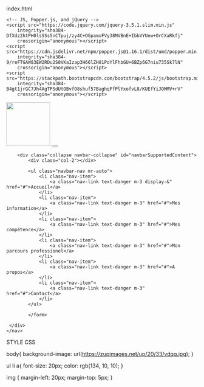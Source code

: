 <a href="https://zupimages.net/viewer.php?id=20/34/6x18.png"><img src="https://zupimages.net/up/20/34/6x18.png" alt="" /></a>

index.html

<!DOCTYPE html>
<html lang="en">

<head>
    <meta charset="UTF-8">
    <meta name="viewport" content="width=device-width, initial-scale=1.0">
    <title>bootstrapplio</title>
    <link rel="stylesheet" href="style.css">
    <!-- CSS only -->
    <link rel="stylesheet" href="https://stackpath.bootstrapcdn.com/bootstrap/4.5.2/css/bootstrap.min.css"
        integrity="sha384-JcKb8q3iqJ61gNV9KGb8thSsNjpSL0n8PARn9HuZOnIxN0hoP+VmmDGMN5t9UJ0Z" crossorigin="anonymous">

    <!-- JS, Popper.js, and jQuery -->
    <script src="https://code.jquery.com/jquery-3.5.1.slim.min.js"
        integrity="sha384-DfXdz2htPH0lsSSs5nCTpuj/zy4C+OGpamoFVy38MVBnE+IbbVYUew+OrCXaRkfj"
        crossorigin="anonymous"></script>
    <script src="https://cdn.jsdelivr.net/npm/popper.js@1.16.1/dist/umd/popper.min.js"
        integrity="sha384-9/reFTGAW83EW2RDu2S0VKaIzap3H66lZH81PoYlFhbGU+6BZp6G7niu735Sk7lN"
        crossorigin="anonymous"></script>
    <script src="https://stackpath.bootstrapcdn.com/bootstrap/4.5.2/js/bootstrap.min.js"
        integrity="sha384-B4gt1jrGC7Jh4AgTPSdUtOBvfO8shuf57BaghqFfPlYxofvL8/KUEfYiJOMMV+rV"
        crossorigin="anonymous"></script>
</head>

<body>
    <nav class="navbar navbar-expand-lg navbar-light bg-gradient-light">
        <img class="r-5" src="https://zupimages.net/up/20/34/fhi2.png" alt="" width="115px" height="115px">
        <button class="navbar-toggler" type="button" data-toggle="collapse" data-target="#navbarSupportedContent"
            aria-controls="navbarSupportedContent" aria-expanded="false" aria-label="Toggle navigation">
            <span class="navbar-toggler-icon"></span>
        </button>

        <div class="collapse navbar-collapse" id="navbarSupportedContent">
            <div class="col-2"></div>

            <ul class="navbar-nav mr-auto">
                <li class="nav-item">
                    <a class="nav-link text-danger m-3 display-&" href="#">Accueil</a>
                </li>
                <li class="nav-item">
                    <a class="nav-link text-danger m-3" href="#">Mes information</a>
                </li>
                <li class="nav-item">
                    <a class="nav-link text-danger m-3" href="#">Mes compétence</a>
                </li>
                <li class="nav-item">
                    <a class="nav-link text-danger m-3" href="#">Mon parcours professionel</a>
                </li>
                <li class="nav-item">
                    <a class="nav-link text-danger m-3" href="#">A propos</a>
                </li>
                <li class="nav-item">
                    <a class="nav-link text-danger m-3" href="#">Contact</a>
                </li>
            </ul>

            </form>
       
     </div>
    </nav>
</body>

</html>


STYLE CSS

body{
    background-image: url(https://zupimages.net/up/20/33/vdqg.jpg);
}

ul li a{
    font-size: 20px;
    color: rgb(134, 10, 10);
}

img {
    margin-left: 20px;
    margin-top: 5px;
 }
